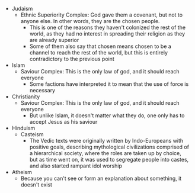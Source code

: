 - Judaism
	- Ethnic Superiority Complex: God gave them a covenant, but not to anyone else. In other words, they are the chosen people.
		- This is one of the reasons they haven't colonized the rest of the world, as they had no interest in spreading their religion as they are already superior
		- Some of them also say that chosen means chosen to be a channel to reach the rest of the world, but this is entirely contradictory to the previous point
- Islam
	- Saviour Complex: This is the only law of god, and it should reach everyone
		- Some factions have interpreted it to mean that the use of force is necessary
- Christianity
	- Saviour Complex: This is the only law of god, and it should reach everyone
		- But unlike Islam, it doesn't matter what they do, one only has to accept Jesus as his saviour
- Hinduism
	- Casteism
		- The Vedic texts were originally written by Indo-Europeans with positive goals, describing mythological civilizations comprised of a hierarchical society, where the roles are taken up by choice, but as time went on, it was used to segregate people into castes, and also started rampant idol worship
- Atheism
	- Because you can't see or form an explanation about something, it doesn't exist
